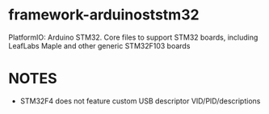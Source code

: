 # framework-arduinoststm32
PlatformIO: Arduino STM32. Core files to support STM32 boards, including LeafLabs Maple and other generic STM32F103 boards

# NOTES
- STM32F4 does not feature custom USB descriptor VID/PID/descriptions